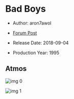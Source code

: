 # Bad Boys

* Author: aron7awol

* [Forum Post](https://www.avsforum.com/threads/bass-eq-for-filtered-movies.2995212/post-56744478)

* Release Date: 2018-09-04
* Production Year: 1995

## Atmos

![img 0](https://i.imgur.com/7VpRyXX.jpg)

![img 1](https://i.imgur.com/rZMaSDq.png)

